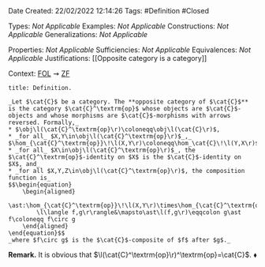 <br />
<br />

Date Created: 22/02/2022 12:14:26
Tags: #Definition #Closed 

Types: _Not Applicable_
Examples: _Not Applicable_
Constructions: _Not Applicable_
Generalizations: _Not Applicable_

Properties: _Not Applicable_
Sufficiencies: _Not Applicable_
Equivalences: _Not Applicable_
Justifications: [[Opposite category is a category]]

Context: [$\textrm{FOL}$](obsidian://open?file=First%20Order%20Logic)$\,\,\rightsquigarrow\,\,$[$\textrm{ZF}$](obsidian://open?file=Zermelo-Fraenkel%20Set%20Theory)

``` ad-Definition
title: Definition.

_Let $\cat{C}$ be a category. The **opposite category of $\cat{C}$** is the category $\cat{C}^\textrm{op}$ whose objects are $\cat{C}$-objects and whose morphisms are $\cat{C}$-morphisms with arrows reversed. Formally,_
* $\obj\l(\cat{C}^\textrm{op}\r)\coloneqq\obj\l(\cat{C}\r)$,
* _for all_ $X,Y\in\obj\l(\cat{C}^\textrm{op}\r)$_,_ $\hom_{\cat{C}^\textrm{op}}\!\l(X,Y\r)\coloneqq\hom_\cat{C}\!\l(Y,X\r)$_,_
* _for all_ $X\in\obj\l(\cat{C}^\textrm{op}\r)$_, the $\cat{C}^\textrm{op}$-identity on $X$ is the $\cat{C}$-identity on $X$, and_
* _for all $X,Y,Z\in\obj\l(\cat{C}^\textrm{op}\r)$, the composition function is_
$$\begin{equation}
    \begin{aligned}
        \ast:\hom_{\cat{C}^\textrm{op}}\!\l(X,Y\r)\times\hom_{\cat{C}^\textrm{op}}\!\l(Y,Z\r)&\to\hom_{\cat{C}^\textrm{op}}\!\l(X,Z\r)\\
        \l\langle f,g\r\rangle&\mapsto\ast\l(f,g\r)\eqqcolon g\ast f\coloneqq f\circ g
    \end{aligned}
\end{equation}$$
_where $f\circ g$ is the $\cat{C}$-composite of $f$ after $g$._

```

**Remark.** It is obvious that $\l(\cat{C}^\textrm{op}\r)^\textrm{op}=\cat{C}$.<span style="float:right;">$\blacklozenge$</span>
